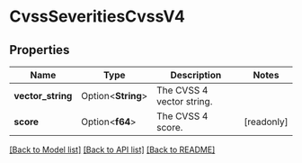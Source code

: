 # CvssSeveritiesCvssV4

## Properties

Name | Type | Description | Notes
------------ | ------------- | ------------- | -------------
**vector_string** | Option<**String**> | The CVSS 4 vector string. | 
**score** | Option<**f64**> | The CVSS 4 score. | [readonly]

[[Back to Model list]](../README.md#documentation-for-models) [[Back to API list]](../README.md#documentation-for-api-endpoints) [[Back to README]](../README.md)


